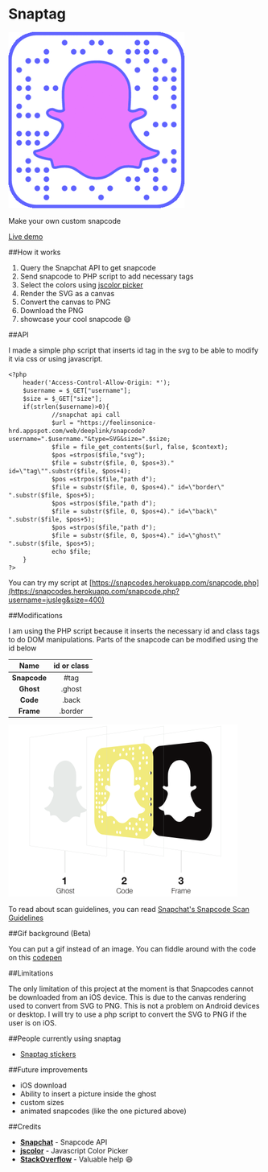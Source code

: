 # Snaptag

![gif](/img/snap.gif)

Make your own custom snapcode

[Live demo](https://snapcodes.herokuapp.com/)

##How it works

1. Query the Snapchat API to get snapcode
2. Send snapcode to PHP script to add necessary tags
3. Select the colors using [jscolor picker](http://jscolor.com)
4. Render the SVG as a canvas
5. Convert the canvas to PNG
6. Download the PNG
7. showcase your cool snapcode :smile:

##API

I made a simple php script that inserts id tag in the svg to be able to modify it via css or using javascript.

    <?php
        header('Access-Control-Allow-Origin: *');
        $username = $_GET["username"];
        $size = $_GET["size"];
        if(strlen($username)>0){
                //snapchat api call
                $url = "https://feelinsonice-hrd.appspot.com/web/deeplink/snapcode?username=".$username."&type=SVG&size=".$size;
                $file = file_get_contents($url, false, $context);
                $pos =strpos($file,"svg");
                $file = substr($file, 0, $pos+3)." id=\"tag\"".substr($file, $pos+4);
                $pos =strpos($file,"path d");
                $file = substr($file, 0, $pos+4)." id=\"border\" ".substr($file, $pos+5);
                $pos =strpos($file,"path d");
                $file = substr($file, 0, $pos+4)." id=\"back\" ".substr($file, $pos+5);
                $pos =strpos($file,"path d");
                $file = substr($file, 0, $pos+4)." id=\"ghost\" ".substr($file, $pos+5);
                echo $file;
        }
    ?>
    
You can try my script at [https://snapcodes.herokuapp.com/snapcode.php](https://snapcodes.herokuapp.com/snapcode.php?username=jusleg&size=400)

##Modifications

I am using the PHP script because it inserts the necessary id and class tags to do DOM manipulations. Parts of the snapcode can be modified using the id below

| **Name** |   **id or class**  |
|:------------:|:-------:|
| **Snapcode** |   #tag  |
|   **Ghost**  |  .ghost |
|   **Code**   |  .back  |
|   **Frame**  | .border |

![guidelines](img/guidelines.png) 

To read about scan guidelines, you can read [Snapchat's Snapcode Scan Guidelines](https://github.com/jusleg/snaptag/blob/master/ress/Snapcode_Guidelines.pdf)

##Gif background (Beta)

You can put a gif instead of an image. You can fiddle around with the code on this [codepen](https://codepen.io/jusleg/pen/dXREyV)

##Limitations

The only limitation of this project at the moment is that Snapcodes cannot be downloaded from an iOS device. This is due to the canvas rendering used to convert from SVG to PNG. This is not a problem on Android devices or desktop. I will try to use a php script to convert the SVG to PNG if the user is on iOS.

##People currently using snaptag

* [Snaptag stickers](http://socialtagstickers.com/)

##Future improvements

* iOS download
* Ability to insert a picture inside the ghost
* custom sizes
* animated snapcodes (like the one pictured above)

##Credits

* [**Snapchat**](http://snapchat.com) - Snapcode API
* [**jscolor**](http://jscolor.com) - Javascript Color Picker
* [**StackOverflow**](http://stackoverflow.com) - Valuable help :smile:


